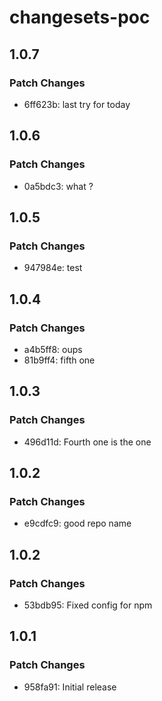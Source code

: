 # changesets-poc

## 1.0.7

### Patch Changes

- 6ff623b: last try for today

## 1.0.6

### Patch Changes

- 0a5bdc3: what ?

## 1.0.5

### Patch Changes

- 947984e: test

## 1.0.4

### Patch Changes

- a4b5ff8: oups
- 81b9ff4: fifth one

## 1.0.3

### Patch Changes

- 496d11d: Fourth one is the one

## 1.0.2

### Patch Changes

- e9cdfc9: good repo name

## 1.0.2

### Patch Changes

- 53bdb95: Fixed config for npm

## 1.0.1

### Patch Changes

- 958fa91: Initial release
